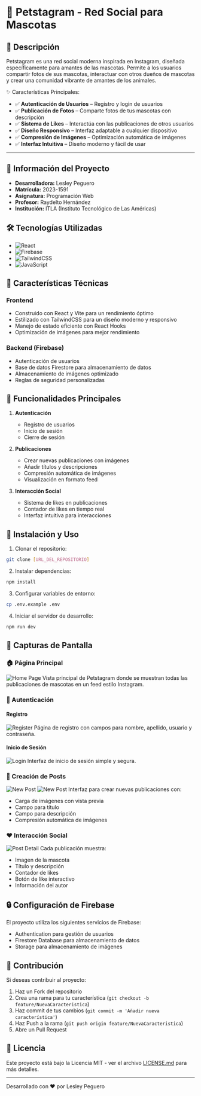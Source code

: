 # 🐾 Petstagram - Red Social para Mascotas

## 📱 Descripción
Petstagram es una red social moderna inspirada en Instagram, diseñada específicamente para amantes de las mascotas. Permite a los usuarios compartir fotos de sus mascotas, interactuar con otros dueños de mascotas y crear una comunidad vibrante de amantes de los animales.

✨ Características Principales:
- ✅ **Autenticación de Usuarios** – Registro y login de usuarios
- ✅ **Publicación de Fotos** – Comparte fotos de tus mascotas con descripción
- ✅ **Sistema de Likes** – Interactúa con las publicaciones de otros usuarios
- ✅ **Diseño Responsivo** – Interfaz adaptable a cualquier dispositivo
- ✅ **Compresión de Imágenes** – Optimización automática de imágenes
- ✅ **Interfaz Intuitiva** – Diseño moderno y fácil de usar

---

## 👤 Información del Proyecto
- **Desarrolladora:** Lesley Peguero
- **Matrícula:** 2023-1591
- **Asignatura:** Programación Web
- **Profesor:** Raydelto Hernández
- **Institución:** ITLA (Instituto Tecnológico de Las Américas)

## 🛠️ Tecnologías Utilizadas

- ![React](https://img.shields.io/badge/React-20232A?style=for-the-badge&logo=react&logoColor=61DAFB)
- ![Firebase](https://img.shields.io/badge/Firebase-FFCA28?style=for-the-badge&logo=firebase&logoColor=black)
- ![TailwindCSS](https://img.shields.io/badge/Tailwind_CSS-38B2AC?style=for-the-badge&logo=tailwind-css&logoColor=white)
- ![JavaScript](https://img.shields.io/badge/JavaScript-F7DF1E?style=for-the-badge&logo=javascript&logoColor=black)

## 🚀 Características Técnicas

### Frontend
- Construido con React y Vite para un rendimiento óptimo
- Estilizado con TailwindCSS para un diseño moderno y responsivo
- Manejo de estado eficiente con React Hooks
- Optimización de imágenes para mejor rendimiento

### Backend (Firebase)
- Autenticación de usuarios
- Base de datos Firestore para almacenamiento de datos
- Almacenamiento de imágenes optimizado
- Reglas de seguridad personalizadas

## 📱 Funcionalidades Principales

1. **Autenticación**
   - Registro de usuarios
   - Inicio de sesión
   - Cierre de sesión

2. **Publicaciones**
   - Crear nuevas publicaciones con imágenes
   - Añadir títulos y descripciones
   - Compresión automática de imágenes
   - Visualización en formato feed

3. **Interacción Social**
   - Sistema de likes en publicaciones
   - Contador de likes en tiempo real
   - Interfaz intuitiva para interacciones

## 🚀 Instalación y Uso

1. Clonar el repositorio:
```bash
git clone [URL_DEL_REPOSITORIO]
```

2. Instalar dependencias:
```bash
npm install
```

3. Configurar variables de entorno:
```bash
cp .env.example .env
```

4. Iniciar el servidor de desarrollo:
```bash
npm run dev
```

## 📸 Capturas de Pantalla

### 🏠 Página Principal
![Home Page](./screenshots/home-page.png)
Vista principal de Petstagram donde se muestran todas las publicaciones de mascotas en un feed estilo Instagram.

### 👤 Autenticación
#### Registro
![Register](./screenshots/register.png)
Página de registro con campos para nombre, apellido, usuario y contraseña.

#### Inicio de Sesión
![Login](./screenshots/login.png)
Interfaz de inicio de sesión simple y segura.

### 📝 Creación de Posts
![New Post](./screenshots/new-post.png)
![New Post](./screenshots/create-post.png)
Interfaz para crear nuevas publicaciones con:
- Carga de imágenes con vista previa
- Campo para título
- Campo para descripción
- Compresión automática de imágenes

### ❤️ Interacción Social
![Post Detail](./screenshots/likes.png)
Cada publicación muestra:
- Imagen de la mascota
- Título y descripción
- Contador de likes
- Botón de like interactivo
- Información del autor


## 🔒 Configuración de Firebase

El proyecto utiliza los siguientes servicios de Firebase:
- Authentication para gestión de usuarios
- Firestore Database para almacenamiento de datos
- Storage para almacenamiento de imágenes

## 🤝 Contribución

Si deseas contribuir al proyecto:
1. Haz un Fork del repositorio
2. Crea una rama para tu característica (`git checkout -b feature/NuevaCaracteristica`)
3. Haz commit de tus cambios (`git commit -m 'Añadir nueva característica'`)
4. Haz Push a la rama (`git push origin feature/NuevaCaracteristica`)
5. Abre un Pull Request

## 📝 Licencia

Este proyecto está bajo la Licencia MIT - ver el archivo [LICENSE.md](LICENSE.md) para más detalles.

---

Desarrollado con ❤️ por Lesley Peguero 